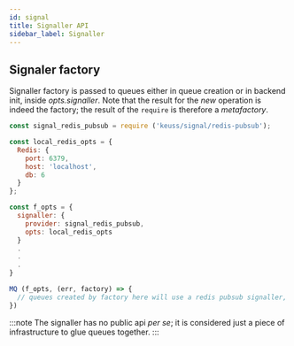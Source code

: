 ```yaml
---
id: signal
title: Signaller API
sidebar_label: Signaller
---
```

## Signaler factory

Signaller factory is passed to queues either in queue creation or in backend init, inside *opts.signaller*. Note that the result for the *new* operation is indeed the factory; the result of the `require` is therefore a *metafactory*.

```javascript
const signal_redis_pubsub = require ('keuss/signal/redis-pubsub');

const local_redis_opts = {
  Redis: {
    port: 6379,
    host: 'localhost',
    db: 6
  }
};

const f_opts = {
  signaller: {
    provider: signal_redis_pubsub,
    opts: local_redis_opts
  }
  .
  .
  .
}

MQ (f_opts, (err, factory) => {
  // queues created by factory here will use a redis pubsub signaller, hosted at redis at localhost, db 6
})
```

:::note
The signaller has no public api *per se*; it is considered just a piece of infrastructure to glue queues together.
:::
